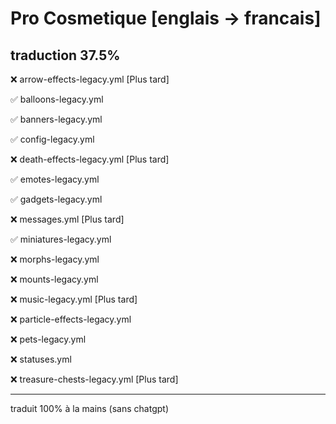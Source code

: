 # Pro Cosmetique [englais -> francais] 

## traduction 37.5%

❌ arrow-effects-legacy.yml  [Plus tard] 

✅ balloons-legacy.yml

✅ banners-legacy.yml

✅ config-legacy.yml

❌ death-effects-legacy.yml  [Plus tard] 

✅ emotes-legacy.yml

✅ gadgets-legacy.yml

❌ messages.yml  [Plus tard] 

✅ miniatures-legacy.yml

❌ morphs-legacy.yml

❌ mounts-legacy.yml

❌ music-legacy.yml  [Plus tard] 

❌ particle-effects-legacy.yml

❌ pets-legacy.yml

❌ statuses.yml

❌ treasure-chests-legacy.yml  [Plus tard] 
___
traduit 100% à la mains (sans chatgpt)
